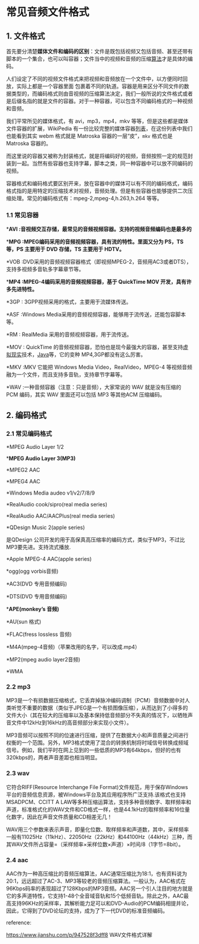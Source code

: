 # 常见音频文件格式

## 1. 文件格式

首先要分清楚**媒体文件和编码的区别**：文件是既包括视频又包括音频、甚至还带有脚本的一个集合，也可以叫容器；文件当中的视频和音频的压缩[算法](https://link.jianshu.com/?t=http%3A%2F%2Flib.csdn.net%2Fbase%2Fdatastructure)才是具体的编码。

人们设定了不同的视频文件格式来把视频和音频放在一个文件中，以方便同时回放，实际上都是一个容器里面 包裹着不同的轨道。容器是用来区分不同文件的数据类型的，而编码格式则由音视频的压缩算法决定，我们一般所说的文件格式或者是后缀名指的就是文件的容器。对于一种容器，可以包含不同编码格式的一种视频和音频。

我们平常所见的媒体格式，有 avi，mp3，mp4，mkv 等等，但是这些都是媒体文件容器的扩展，WikiPedia 有一份比较完整的媒体容器[列表](https://en.wikipedia.org/wiki/Comparison_of_video_container_formats)，在这份列表中我们也能看到其实 webm 格式就是 Matroska 容器的一层“皮”，`mkv` 格式也是 Matroska 容器的。

而这里说的容器又被称为封装格式，就是将编码好的视频，音频按照一定的规范封装到一起。当然有些容器也支持字幕，脚本之类，同一种容器中可以放不同编码的视频。

容器格式和编码格式要区别开来，放在容器中的媒体可以有不同的编码格式，编码格式指的是用特定的压缩技术对视频，音频处理。但是有些容器也能够提供二次压缩处理。常见的编码格式有：mpeg-2,mpeg-4,h.263,h.264 等等。

### 1.1 常见容器

***AVI :音视频交互存储，最常见的音频视频容器。支持的视频音频编码也是最多的**

***MPG :MPEG编码采用的音频视频容器，具有流的特性。里面又分为 PS，TS 等，PS 主要用于 DVD 存储，TS 主要用于 HDTV。**

*VOB :DVD采用的音频视频容器格式（即视频MPEG-2，音频用AC3或者DTS），支持多视频多音轨多字幕章节等。

***MP4 :MPEG-4编码采用的音频视频容器，基于 QuickTime MOV 开发，具有许多先进特性。**

*3GP : 3GPP视频采用的格式，主要用于流媒体传送。

*ASF :Windows Media采用的音频视频容器，能够用于流传送，还能包容脚本等。

*RM : RealMedia 采用的音频视频容器，用于流传送。 

*MOV : QuickTime 的音频视频容器，恐怕也是现今最强大的容器，甚至支持[虚拟现实](https://link.jianshu.com/?t=http%3A%2F%2Flib.csdn.net%2Fbase%2Fvr)技术，[Java](https://link.jianshu.com/?t=http%3A%2F%2Flib.csdn.net%2Fbase%2Fjavase)等，它的变种 MP4,3GP都没有这么厉害。 

*MKV :MKV 它能把 Windows Media Video，RealVideo，MPEG-4 等视频音频融为一个文件，而且支持多音轨，支持章节字幕等。

*WAV :一种音频容器（注意：只是音频），大家常说的 WAV 就是没有压缩的 PCM 编码，其实 WAV 里面还可以包括 MP3 等其他ACM 压缩编码。

## 2. 编码格式

### 2.1 常见编码格式

*MPEG Audio Layer 1/2 

***MPEG Audio Layer 3(MP3)** 

*MPEG2 AAC 

*MPEG4 AAC 

*Windows Media audeo v1/v2/7/8/9 

*RealAudio cook/sipro(real media series) 

*RealAudio AAC/AACPlus(real media series) 

*QDesign Music 2(apple series) 

是QDesign 公司开发的用于高保真高压缩率的编码方式，类似于MP3，不过比MP3要先进。支持流式播放.

*Apple MPEG-4 AAC(apple series) 

*ogg(ogg vorbis音频) 

*AC3(DVD 专用音频编码) 

*DTS(DVD 专用音频编码) 

***APE(monkey’s 音频)** 

*AU(sun 格式) 

*FLAC(fress lossless 音频) 

*M4A(mpeg-4音频)（苹果改用的名字，可以改成.mp4） 

*MP2(mpeg audio layer2音频) 

*WMA 

### 2.2 mp3

 MP3是一个有损数据压缩格式，它丢弃掉脉冲编码调制（PCM）音频数据中对人类听觉不重要的数据（类似于JPEG是一个有损图像压缩），从而达到了小得多的文件大小（其在较大的压缩率以及基本保持低音频部分不失真的情况下，以牺牲声音文件中12kHz到16kHz的高音频部分来实现小文件）。

   MP3音频可以按照不同的位速进行压缩，提供了在数据大小和声音质量之间进行权衡的一个范围。另外，MP3格式使用了混合的转换机制将时域信号转换成频域信号。例如，我们平时在网上见到的一些低质的MP3有64kbps，但好的也有320kbps的，两者声音差距也相当明显。

### 2.3 wav

它符合RIFF(Resource Interchange File Format)文件规范，用于保存Windows平台的音频信息资源，被Windows平台及其应用程序所广泛支持.该格式也支持MSADPCM、CCITT A LAW等多种压缩运算法，支持多种音频数字、取样频率和声道，标准格式化的WAV文件和CD格式一样，也是44.1kHz的取样频率和16位量化数字，因此在声音文件质量和CD相差无几！

WAV用三个参数来表示声音，即量化位数、取样频率和声道数，其中，采样频率一般有11025Hz（11kHz）、22050Hz（22kHz）和44100Hz（44kHz）三种，而其WAV文件所占容量=（采样频率×采样位数×声道）×时间/8（1字节=8bit）。

### 2.4 aac

AAC作为一种高压缩比的音频压缩算法，AAC通常压缩比为18:1，也有资料说为20:1，远远超过了AC-3、MP3等较老的音频压缩算法。一般认为，AAC格式在96Kbps码率的表现超过了128Kbps的MP3音频。AAC另一个引人注目的地方就是它的多声道特性，它支持1-48个全音域音轨和15个低频音轨。除此之外，AAC最高支持96KHz的采样率，其解析能力足可以和DVD-Audio的PCM编码相提并论，因此，它得到了DVD论坛的支持，成为了下一代DVD的标准音频编码。



reference:

https://www.jianshu.com/p/947528f3dff8 WAV文件格式详解